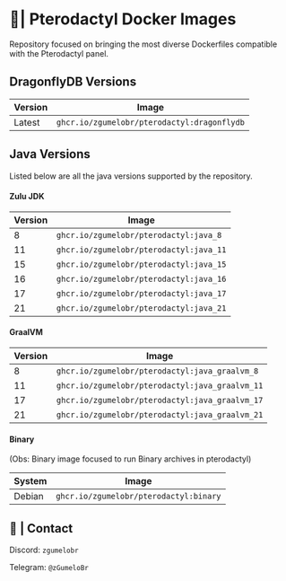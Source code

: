 # 🪿| Pterodactyl Docker Images

Repository focused on bringing the most diverse Dockerfiles compatible with the Pterodactyl panel.

## DragonflyDB Versions

| Version | Image |
| ------ | ------ |
| Latest | ```ghcr.io/zgumelobr/pterodactyl:dragonflydb``` | ✅

## Java Versions

Listed below are all the java versions supported by the repository.

#### Zulu JDK

| Version | Image |
| ------ | ------ |
| 8 | ```ghcr.io/zgumelobr/pterodactyl:java_8``` | ✅
| 11 | ```ghcr.io/zgumelobr/pterodactyl:java_11``` | ✅
| 15 | ```ghcr.io/zgumelobr/pterodactyl:java_15``` | ✅
| 16 | ```ghcr.io/zgumelobr/pterodactyl:java_16``` | ✅
| 17 | ```ghcr.io/zgumelobr/pterodactyl:java_17``` | ✅
| 21 | ```ghcr.io/zgumelobr/pterodactyl:java_21``` | ✅

#### GraalVM

| Version | Image |
| ------ | ------ |
| 8 | ```ghcr.io/zgumelobr/pterodactyl:java_graalvm_8``` | ✅
| 11 | ```ghcr.io/zgumelobr/pterodactyl:java_graalvm_11``` | ✅
| 17 | ```ghcr.io/zgumelobr/pterodactyl:java_graalvm_17``` | ✅
| 21 | ```ghcr.io/zgumelobr/pterodactyl:java_graalvm_21``` | ✅

#### Binary

(Obs: Binary image focused to run Binary archives in pterodactyl) 

| System | Image |
| ------ | ------ |
| Debian | ```ghcr.io/zgumelobr/pterodactyl:binary``` | ✅

## 📁 | Contact

Discord: ```zgumelobr```

Telegram: ```@zGumeloBr```